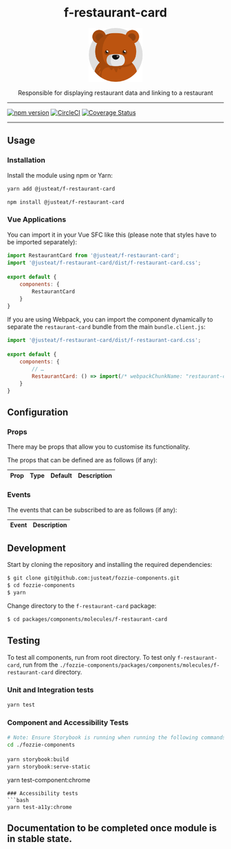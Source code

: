 <div align="center">

# f-restaurant-card

<img width="125" alt="Fozzie Bear" src="../../../../bear.png" />

 Responsible for displaying restaurant data and linking to a restaurant

</div>

---

[![npm version](https://badge.fury.io/js/%40justeat%2Ff-restaurant-card.svg)](https://badge.fury.io/js/%40justeat%2Ff-restaurant-card)
[![CircleCI](https://circleci.com/gh/justeat/fozzie-components.svg?style=svg)](https://circleci.com/gh/justeat/workflows/fozzie-components)
[![Coverage Status](https://coveralls.io/repos/github/justeat/f-restaurant-card/badge.svg)](https://coveralls.io/github/justeat/f-restaurant-card)

---

## Usage

### Installation

Install the module using npm or Yarn:

```sh
yarn add @justeat/f-restaurant-card
```

```sh
npm install @justeat/f-restaurant-card
```



### Vue Applications

You can import it in your Vue SFC like this (please note that styles have to be imported separately):

```js
import RestaurantCard from '@justeat/f-restaurant-card';
import '@justeat/f-restaurant-card/dist/f-restaurant-card.css';

export default {
    components: {
        RestaurantCard
    }
}
```

If you are using Webpack, you can import the component dynamically to separate the `restaurant-card` bundle from the main `bundle.client.js`:

```js
import '@justeat/f-restaurant-card/dist/f-restaurant-card.css';

export default {
    components: {
        // …
        RestaurantCard: () => import(/* webpackChunkName: "restaurant-card" */ '@justeat/f-restaurant-card')
    }
}
```

## Configuration

### Props

There may be props that allow you to customise its functionality.

The props that can be defined are as follows (if any):

| Prop  | Type  | Default | Description |
| ----- | ----- | ------- | ----------- |

### Events

The events that can be subscribed to are as follows (if any):

| Event | Description |
| ----- | ----------- |

## Development

Start by cloning the repository and installing the required dependencies:

```sh
$ git clone git@github.com:justeat/fozzie-components.git
$ cd fozzie-components
$ yarn
```

Change directory to the `f-restaurant-card` package:

```sh
$ cd packages/components/molecules/f-restaurant-card
```

## Testing

To test all components, run from root directory.
To test only `f-restaurant-card`, run from the `./fozzie-components/packages/components/molecules/f-restaurant-card` directory.

### Unit and Integration tests

```sh
yarn test
```

### Component and Accessibility Tests

```bash
# Note: Ensure Storybook is running when running the following commands
cd ./fozzie-components

yarn storybook:build
yarn storybook:serve-static
```

yarn test-component:chrome
```
### Accessibility tests
```bash
yarn test-a11y:chrome
```
## Documentation to be completed once module is in stable state.


